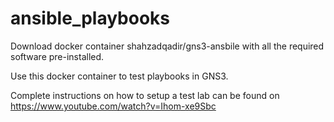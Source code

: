 # ansible_playbooks

Download docker container shahzadqadir/gns3-ansbile with all the required software pre-installed.

Use this docker container to test playbooks in GNS3.

Complete instructions on how to setup a test lab can be found on https://www.youtube.com/watch?v=Ihom-xe9Sbc

